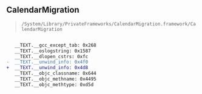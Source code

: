 ## CalendarMigration

> `/System/Library/PrivateFrameworks/CalendarMigration.framework/CalendarMigration`

```diff

   __TEXT.__gcc_except_tab: 0x268
   __TEXT.__oslogstring: 0x1587
   __TEXT.__dlopen_cstrs: 0xfc
-  __TEXT.__unwind_info: 0x4f0
+  __TEXT.__unwind_info: 0x4d8
   __TEXT.__objc_classname: 0x644
   __TEXT.__objc_methname: 0x4495
   __TEXT.__objc_methtype: 0xd5d

```
